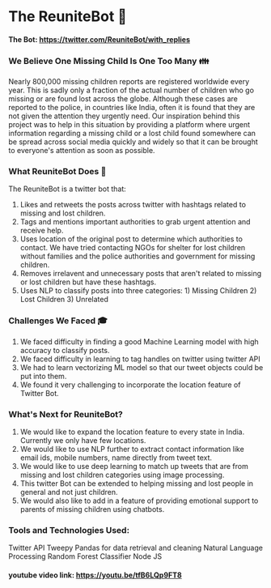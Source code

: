# The ReuniteBot :robot:

 #### The Bot: https://twitter.com/ReuniteBot/with_replies

### We Believe One Missing Child Is One Too Many :family:
Nearly 800,000 missing children reports are registered worldwide every year. This is sadly only a fraction of the actual number of children who go missing or are found lost across the globe. Although these cases are reported to the police, in countries like India, often it is found that they are not given the attention they urgently need. Our inspiration behind this project was to help in this situation by providing a platform where urgent information regarding a missing child or a lost child found somewhere can be spread across social media quickly and widely so that it can be brought to everyone's attention as soon as possible.

### What ReuniteBot Does :dart:
The ReuniteBot is a twitter bot that:
1) Likes and retweets the posts across twitter with hashtags related to missing and lost children.
2) Tags and mentions important authorities to grab urgent attention and receive help.
3) Uses location of the original post to determine which authorities to contact. We have tried contacting NGOs for shelter for lost children without families and the police authorities and government for missing children.
4) Removes irrelavent and unnecessary posts that aren't related to missing or lost children but have these hashtags.
5) Uses NLP to classify posts into three categories: 1) Missing Children 2) Lost Children 3) Unrelated

### Challenges We Faced :mortar_board:
1) We faced difficulty in finding a good Machine Learning model with high accuracy to classify posts.
2) We faced difficulty in learning to tag handles on twitter using twitter API
3) We had to learn vectorizing ML model so that our tweet objects could be put into them.
4) We found it very challenging to incorporate the location feature of Twitter Bot.

### What's Next for ReuniteBot? 
1) We would like to expand the location feature to every state in India. Currently we only have few locations.
2) We would like to use NLP further to extract contact information like email ids, mobile numbers, name directly from tweet text.
3) We would like to use deep learning to match up tweets that are from missing and lost children categories using image processing.
4) This twitter Bot can be extended to helping missing and lost people in general and not just children.
5) We would also like to add in a feature of providing emotional support to parents of missing children using chatbots.

### Tools and Technologies Used:
Twitter API 
Tweepy
Pandas for data retrieval and cleaning
Natural Language Processing
Random Forest Classifier
Node JS



 
 #### youtube video link: https://youtu.be/tfB6LQp9FT8 
